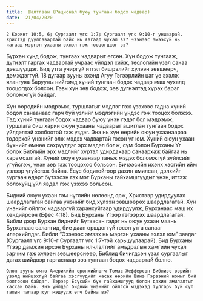```yaml
---
title:  Шалтгаан (Рационал буюу тунгаан бодох чадвар)
date:  21/04/2020
---
```


`2 Коринт 10:5, 6; Сургаалт үгс 1:7; Сургаалт үгс 9:10-г уншаарай. Христэд дуулгавартай байх нь яагаад чухал вэ? Эзэнээс эмээхүй нь яагаад мэргэн ухааны эхлэл гэж тооцогддог вэ?`

Бурхан хүнд бодож, тунгаах чадварыг өгсөн. Хүн бодож тунгааж, дүгнэлт гаргах чадвартай учраас үйлдэл хийж, теологийн үзэл санаа дэвшүүлдэг. Бид утга учиргүй итгэл бишрэлийг хүлээн зөвшөөрч, дэмждэггүй. 18 дугаар зууны эхэнд Агуу Гэгээрлийн цаг үе эхэлж ялангуяа Барууны нийгэмд хүний тунгаан бодох чадвар маш чухалд тооцогдох болсон. Гэвч хүн зөв бодож, зөв дүгнэлтэд хүрэх бараг боломжгүй байдаг.

Хүн өөрсдийн мэдрэмж, туршлагыг мэдлэг гэж үзэхээс гадна хүний бодол санаанаас гарч буй үзлийг мэдлэгийн үндэс гэж тооцох болжээ. Тэд хүний тунгаан бодох чадвар буюу үнэн гэдэг бол мэдрэмж, туршлага биш харин оюун ухааны чадварыг ашиглан тунгаан бодох үйлдэлтэй холбоотой гэж үздэг. Энэ нь хүн өөрийн оюун ухаанаараа тодорхой үнэнийг олж мэдэх чадвартай гэсэн үг юм. Хүний оюун ухаан бүхнийг өмнөө сөхрүүлдэг эрх мэдэл болж, сүм болон Бурханы Үг болох Библийн эрх мэдлийг хүртэл удирдахаар санаархаж байгаа нь харамсалтай. Хүний оюун ухаанаар таньж мэдэх боломжгүй зүйлсийг үгүйсгэж, үнэн зөв гэж тооцохоо больсон. Бичээсийн ихэнх хэсгийн ийм үзлээр үгүйсгэж байна. Есүс бодитойгоор дахин амилсан, дэлхийг зургаан өдөрт бүтээсэн гэх мэт Бурханы гайхамшгуудыг үнэн, итгэж болохуйц үйл явдал гэж үзэхээ больсон.

Бидний оюун ухаан гэм нүглийн нөлөөнд орж, Христээр удирдуулах шаардлагатай байгаа үнэнийг бид хүлээн зөвшөөрөх шаардлагатай. Хүн үнэнийг ойлгох чадваргүй харанхуйгаар удирдуулж, Бурханаас маш их хөндийрсөн (Eфес 4:18). Бид Бурханы Үгээр гэгээрэх шаардлагатай. Библи дээр Бурхан биднийг Бүтээсэн гэдэг нь оюун ухаан маань Бурханаас салангид, бие даан оршдоггүй гэсэн утга санааг илэрхийлдэг. Библи “Эзэнээс эмээх нь мэргэн ухааны эхлэл юм” заадаг (Сургаалт үгс 9:10-г Сургаалт үгс 1:7-тэй харьцуулаарай). Бид Бурханы Үгээр дамжин ирсэн Бурханы илчлэлтийг амьдралын хамгийн чухал зарчим гэж хүлээн зөвшөөрснөөр, Библид бичигдсэн үзэл сургаалыг дагах шийдвэр гаргаснаар зөв тунгаан бодох чадвартай болно.

`Олон зууны өмнө Америкийн ерөнхийлөгч Томас Жефферсон Библиэс өөрийн үзэлд нийцэхгүй байгаа хэсгүүдийг хасаж өөрийн Шинэ Гэрээний номыг бий болгосон байдаг. Тэрээр Есүсийн бүх гайхамшгууд болон дахин амилалтыг хассан байв. Энэ үйлдэл бидний үнэнийг ойлгож мэдэхэд тулгарч буй сул талын талаар юуг мэдүүлж өгч байна вэ?`